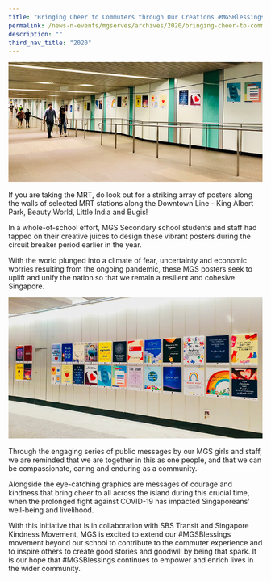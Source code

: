 ```yaml
---
title: "Bringing Cheer to Commuters through Our Creations #MGSBlessings"
permalink: /news-n-events/mgserves/archives/2020/bringing-cheer-to-commuters-through-our-creations-mgsblessings/
description: ""
third_nav_title: "2020"
---
```

![](/images/Mgserves/201007%20KM-Bugis-a.jpg)

If you are taking the MRT, do look out for a striking array of posters along the walls of selected MRT stations along the Downtown Line - King Albert Park, Beauty World, Little India and Bugis!

In a whole-of-school effort, MGS Secondary school students and staff had tapped on their creative juices to design these vibrant posters during the circuit breaker period earlier in the year.
  
With the world plunged into a climate of fear, uncertainty and economic worries resulting from the ongoing pandemic, these MGS posters seek to uplift and unify the nation so that we remain a resilient and cohesive Singapore.

![](/images/Mgserves/201007%20KM-KAP-a.jpg)

Through the engaging series of public messages by our MGS girls and staff, we are reminded that we are together in this as one people, and that we can be compassionate, caring and enduring as a community.

  

Alongside the eye-catching graphics are messages of courage and kindness that bring cheer to all across the island during this crucial time, when the prolonged fight against COVID-19 has impacted Singaporeans’ well-being and livelihood.

With this initiative that is in collaboration with SBS Transit and Singapore Kindness Movement, MGS is excited to extend our #MGSBlessings movement beyond our school to contribute to the commuter experience and to inspire others to create good stories and goodwill by being that spark. It is our hope that #MGSBlessings continues to empower and enrich lives in the wider community.